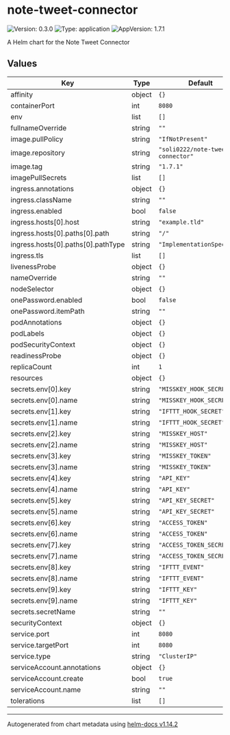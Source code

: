 # note-tweet-connector

![Version: 0.3.0](https://img.shields.io/badge/Version-0.3.0-informational?style=flat-square) ![Type: application](https://img.shields.io/badge/Type-application-informational?style=flat-square) ![AppVersion: 1.7.1](https://img.shields.io/badge/AppVersion-1.7.1-informational?style=flat-square)

A Helm chart for the Note Tweet Connector

## Values

| Key | Type | Default | Description |
|-----|------|---------|-------------|
| affinity | object | `{}` |  |
| containerPort | int | `8080` |  |
| env | list | `[]` |  |
| fullnameOverride | string | `""` |  |
| image.pullPolicy | string | `"IfNotPresent"` |  |
| image.repository | string | `"soli0222/note-tweet-connector"` |  |
| image.tag | string | `"1.7.1"` |  |
| imagePullSecrets | list | `[]` |  |
| ingress.annotations | object | `{}` |  |
| ingress.className | string | `""` |  |
| ingress.enabled | bool | `false` |  |
| ingress.hosts[0].host | string | `"example.tld"` |  |
| ingress.hosts[0].paths[0].path | string | `"/"` |  |
| ingress.hosts[0].paths[0].pathType | string | `"ImplementationSpecific"` |  |
| ingress.tls | list | `[]` |  |
| livenessProbe | object | `{}` |  |
| nameOverride | string | `""` |  |
| nodeSelector | object | `{}` |  |
| onePassword.enabled | bool | `false` |  |
| onePassword.itemPath | string | `""` |  |
| podAnnotations | object | `{}` |  |
| podLabels | object | `{}` |  |
| podSecurityContext | object | `{}` |  |
| readinessProbe | object | `{}` |  |
| replicaCount | int | `1` |  |
| resources | object | `{}` |  |
| secrets.env[0].key | string | `"MISSKEY_HOOK_SECRET"` |  |
| secrets.env[0].name | string | `"MISSKEY_HOOK_SECRET"` |  |
| secrets.env[1].key | string | `"IFTTT_HOOK_SECRET"` |  |
| secrets.env[1].name | string | `"IFTTT_HOOK_SECRET"` |  |
| secrets.env[2].key | string | `"MISSKEY_HOST"` |  |
| secrets.env[2].name | string | `"MISSKEY_HOST"` |  |
| secrets.env[3].key | string | `"MISSKEY_TOKEN"` |  |
| secrets.env[3].name | string | `"MISSKEY_TOKEN"` |  |
| secrets.env[4].key | string | `"API_KEY"` |  |
| secrets.env[4].name | string | `"API_KEY"` |  |
| secrets.env[5].key | string | `"API_KEY_SECRET"` |  |
| secrets.env[5].name | string | `"API_KEY_SECRET"` |  |
| secrets.env[6].key | string | `"ACCESS_TOKEN"` |  |
| secrets.env[6].name | string | `"ACCESS_TOKEN"` |  |
| secrets.env[7].key | string | `"ACCESS_TOKEN_SECRET"` |  |
| secrets.env[7].name | string | `"ACCESS_TOKEN_SECRET"` |  |
| secrets.env[8].key | string | `"IFTTT_EVENT"` |  |
| secrets.env[8].name | string | `"IFTTT_EVENT"` |  |
| secrets.env[9].key | string | `"IFTTT_KEY"` |  |
| secrets.env[9].name | string | `"IFTTT_KEY"` |  |
| secrets.secretName | string | `""` |  |
| securityContext | object | `{}` |  |
| service.port | int | `8080` |  |
| service.targetPort | int | `8080` |  |
| service.type | string | `"ClusterIP"` |  |
| serviceAccount.annotations | object | `{}` |  |
| serviceAccount.create | bool | `true` |  |
| serviceAccount.name | string | `""` |  |
| tolerations | list | `[]` |  |

----------------------------------------------
Autogenerated from chart metadata using [helm-docs v1.14.2](https://github.com/norwoodj/helm-docs/releases/v1.14.2)
